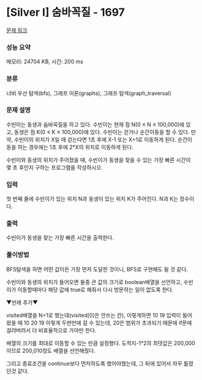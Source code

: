 # [Silver I] 숨바꼭질 - 1697 

[문제 링크](https://www.acmicpc.net/problem/1697) 

### 성능 요약

메모리: 24704 KB, 시간: 200 ms

### 분류

너비 우선 탐색(bfs), 그래프 이론(graphs), 그래프 탐색(graph_traversal)

### 문제 설명

<p>수빈이는 동생과 숨바꼭질을 하고 있다. 수빈이는 현재 점 N(0 ≤ N ≤ 100,000)에 있고, 동생은 점 K(0 ≤ K ≤ 100,000)에 있다. 수빈이는 걷거나 순간이동을 할 수 있다. 만약, 수빈이의 위치가 X일 때 걷는다면 1초 후에 X-1 또는 X+1로 이동하게 된다. 순간이동을 하는 경우에는 1초 후에 2*X의 위치로 이동하게 된다.</p>

<p>수빈이와 동생의 위치가 주어졌을 때, 수빈이가 동생을 찾을 수 있는 가장 빠른 시간이 몇 초 후인지 구하는 프로그램을 작성하시오.</p>

### 입력 

 <p>첫 번째 줄에 수빈이가 있는 위치 N과 동생이 있는 위치 K가 주어진다. N과 K는 정수이다.</p>

### 출력 

 <p>수빈이가 동생을 찾는 가장 빠른 시간을 출력한다.</p>

### 풀이방법

 <p>BFS탐색을 하면 어떤 값이든 가장 먼저 도달한 것이니, BFS로 구현해도 될 것 같다.</p>
 <p>수빈이와 동생의 위치가 들어오면 둘중 큰 값의 크기로 boolean배열을 선언하고, 수빈이가 이동할때마다 해당 값에 true로 해줘서 다시 방문하는 일이 없도록 한다.</p>
 <p>▼반례 추가▼</p>
 <p>visited배열을 N+1로 했는데(visited[0]은 안쓰는 칸), 이렇게하면 10 19 입력이 들어왔을 때 10 20 19 이렇게 두번만에 갈 수 있는데, 20은 범위가 초과되기 때문에 if문에 걸려버려서 더 비효율적으로 가야만 한다.</p>
 <p>배열의 크기를 최대로 이동할 수 있는 만큼 설정했다. 도착지-1*2의 최댓값은 200,000이므로 200,010정도 배열을 선언해줬다.</p>
 <p>그리고 종료조건을 continue보다 먼저하도록 했어야했는데, 그 뒤에 있어서 자꾸 틀렸던것 같다.</p>
 
